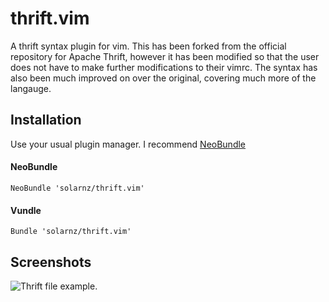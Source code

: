 # thrift.vim #

A thrift syntax plugin for vim. This has been forked from the official
repository for Apache Thrift, however it has been modified so that the user
does not have to make further modifications to their vimrc. The syntax has also
been much improved on over the original, covering much more of the langauge.

## Installation ##

Use your usual plugin manager. I recommend [NeoBundle](https://github.com/Shougo/neobundle.vim)

#### NeoBundle

    NeoBundle 'solarnz/thrift.vim'

#### Vundle

    Bundle 'solarnz/thrift.vim'

## Screenshots ##

![Thrift file example.](https://s3.amazonaws.com/solarnz.github.images/thrift.vim/thrift.png)
